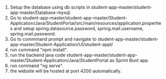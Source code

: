 


1. Setup the database using db scripts in student-app-master/student-app-master/Database-mysql.
2. Go to student-app-master/student-app-master/Student-Application/Java/StudentPortal/src/main/resources/application.properties and setup spring.datasource.password, spring.mail.username, spring.mail.password.
3. Go to commmand prompt and navigate to student-app-master/student-app-master/Student-Application/UI/student-appl/
4. run command "npm install".
6. run the backend java code student-app-master/student-app-master/Student-Application/Java/StudentPortal as Sprint Boot app.
5. run command "ng serve".
6. the website will be hosted at port 4200 automatically.






